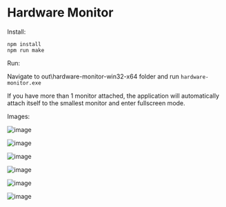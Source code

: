 # Hardware Monitor

Install:

```
npm install
npm run make
````

Run:

Navigate to out\hardware-monitor-win32-x64 folder and run `hardware-monitor.exe`

If you have more than 1 monitor attached, the application will automatically attach itself to the smallest monitor and enter fullscreen mode.

Images:

![image](https://imgur.com/eKyD0bz)

![image](https://imgur.com/DzqPxAV)

![image](https://imgur.com/UMPbrln)

![image](https://imgur.com/5YWHyUt)

![image](https://imgur.com/6o32x7F)

![image](https://imgur.com/PDHPhcd)
